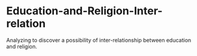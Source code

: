 # Education-and-Religion-Inter-relation
Analyzing to discover a possibility of inter-relationship between education and religion.
